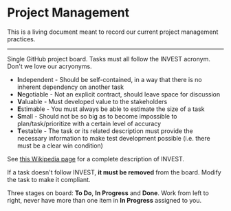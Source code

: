 # Project Management

This is a living document meant to record our current project management practices.

---

Single GitHub project board. Tasks must all follow the INVEST acronym. Don't we love our acryonyms.

- **I**ndependent - Should be self-contained, in a way that there is no inherent dependency on another task
- **N**egotiable - Not an explicit contract, should leave space for discussion
- **V**aluable - Must developed value to the stakeholders
- **E**stimable - You must always be able to estimate the size of a task
- **S**mall - Should not be so big as to become impossible to plan/task/prioritize with a certain level of accuracy
- **T**estable - The task or its related description must provide the necessary information to make test development possible (i.e. there must be a clear win condition)

See [this Wikipedia page](https://en.wikipedia.org/wiki/INVEST_(mnemonic)) for a complete description of INVEST.

If a task doesn't follow INVEST, **it must be removed** from the board. Modify the task to make it compliant.

Three stages on board: **To Do**, **In Progress** and **Done**. Work from left to right, never have more than one item in **In Progress** assigned to you.
